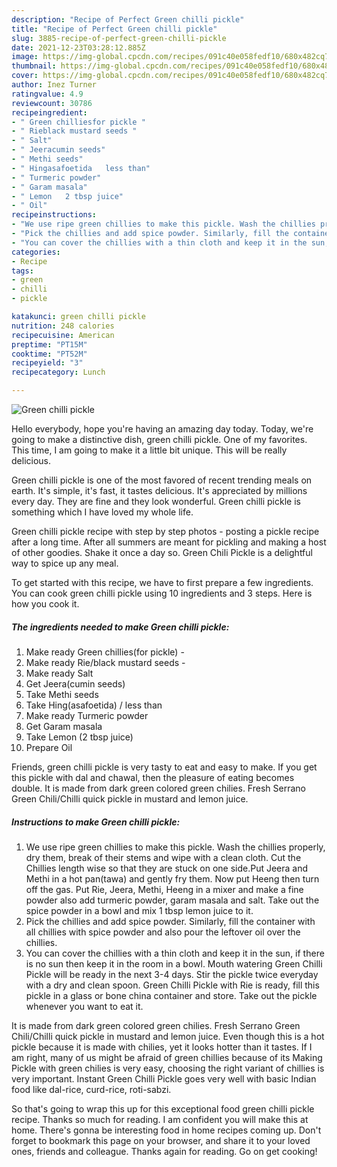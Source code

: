 ```yaml
---
description: "Recipe of Perfect Green chilli pickle"
title: "Recipe of Perfect Green chilli pickle"
slug: 3885-recipe-of-perfect-green-chilli-pickle
date: 2021-12-23T03:28:12.885Z
image: https://img-global.cpcdn.com/recipes/091c40e058fedf10/680x482cq70/green-chilli-pickle-recipe-main-photo.jpg
thumbnail: https://img-global.cpcdn.com/recipes/091c40e058fedf10/680x482cq70/green-chilli-pickle-recipe-main-photo.jpg
cover: https://img-global.cpcdn.com/recipes/091c40e058fedf10/680x482cq70/green-chilli-pickle-recipe-main-photo.jpg
author: Inez Turner
ratingvalue: 4.9
reviewcount: 30786
recipeingredient:
- " Green chilliesfor pickle "
- " Rieblack mustard seeds "
- " Salt"
- " Jeeracumin seeds"
- " Methi seeds"
- " Hingasafoetida   less than"
- " Turmeric powder"
- " Garam masala"
- " Lemon   2 tbsp juice"
- " Oil"
recipeinstructions:
- "We use ripe green chillies to make this pickle. Wash the chillies properly, dry them, break of their stems and wipe with a clean cloth. Cut the Chillies length wise so that they are stuck on one side.Put Jeera and Methi in a hot pan(tawa) and gently fry them. Now put Heeng then turn off the gas. Put Rie, Jeera, Methi, Heeng in a mixer and make a fine powder also add turmeric powder, garam masala and salt. Take out the spice powder in a bowl and mix 1 tbsp lemon juice to it."
- "Pick the chillies and add spice powder. Similarly, fill the container with all chillies with spice powder and also pour the leftover oil over the chillies."
- "You can cover the chillies with a thin cloth and keep it in the sun, if there is no sun then keep it in the room in a bowl. Mouth watering Green Chilli Pickle will be ready in the next 3-4 days. Stir the pickle twice everyday with a dry and clean spoon. Green Chilli Pickle with Rie is ready, fill this pickle in a glass or bone china container and store. Take out the pickle whenever you want to eat it."
categories:
- Recipe
tags:
- green
- chilli
- pickle

katakunci: green chilli pickle 
nutrition: 248 calories
recipecuisine: American
preptime: "PT15M"
cooktime: "PT52M"
recipeyield: "3"
recipecategory: Lunch

---
```



![Green chilli pickle](https://img-global.cpcdn.com/recipes/091c40e058fedf10/680x482cq70/green-chilli-pickle-recipe-main-photo.jpg)

Hello everybody, hope you're having an amazing day today. Today, we're going to make a distinctive dish, green chilli pickle. One of my favorites. This time, I am going to make it a little bit unique. This will be really delicious.

Green chilli pickle is one of the most favored of recent trending meals on earth. It's simple, it's fast, it tastes delicious. It's appreciated by millions every day. They are fine and they look wonderful. Green chilli pickle is something which I have loved my whole life.

Green chilli pickle recipe with step by step photos - posting a pickle recipe after a long time. After all summers are meant for pickling and making a host of other goodies. Shake it once a day so. Green Chili Pickle is a delightful way to spice up any meal.


To get started with this recipe, we have to first prepare a few ingredients. You can cook green chilli pickle using 10 ingredients and 3 steps. Here is how you cook it.

<!--inarticleads1-->

##### The ingredients needed to make Green chilli pickle:

1. Make ready  Green chillies(for pickle) -
1. Make ready  Rie/black mustard seeds -
1. Make ready  Salt
1. Get  Jeera(cumin seeds)
1. Take  Methi seeds
1. Take  Hing(asafoetida)  / less than
1. Make ready  Turmeric powder
1. Get  Garam masala
1. Take  Lemon   (2 tbsp juice)
1. Prepare  Oil


Friends, green chilli pickle is very tasty to eat and easy to make. If you get this pickle with dal and chawal, then the pleasure of eating becomes double. It is made from dark green colored green chilies. Fresh Serrano Green Chili/Chilli quick pickle in mustard and lemon juice. 

<!--inarticleads2-->

##### Instructions to make Green chilli pickle:

1. We use ripe green chillies to make this pickle. Wash the chillies properly, dry them, break of their stems and wipe with a clean cloth. Cut the Chillies length wise so that they are stuck on one side.Put Jeera and Methi in a hot pan(tawa) and gently fry them. Now put Heeng then turn off the gas. Put Rie, Jeera, Methi, Heeng in a mixer and make a fine powder also add turmeric powder, garam masala and salt. Take out the spice powder in a bowl and mix 1 tbsp lemon juice to it.
1. Pick the chillies and add spice powder. Similarly, fill the container with all chillies with spice powder and also pour the leftover oil over the chillies.
1. You can cover the chillies with a thin cloth and keep it in the sun, if there is no sun then keep it in the room in a bowl. Mouth watering Green Chilli Pickle will be ready in the next 3-4 days. Stir the pickle twice everyday with a dry and clean spoon. Green Chilli Pickle with Rie is ready, fill this pickle in a glass or bone china container and store. Take out the pickle whenever you want to eat it.


It is made from dark green colored green chilies. Fresh Serrano Green Chili/Chilli quick pickle in mustard and lemon juice. Even though this is a hot pickle because it is made with chilies, yet it looks hotter than it tastes. If I am right, many of us might be afraid of green chillies because of its Making Pickle with green chilies is very easy, choosing the right variant of chillies is very important. Instant Green Chilli Pickle goes very well with basic Indian food like dal-rice, curd-rice, roti-sabzi. 

So that's going to wrap this up for this exceptional food green chilli pickle recipe. Thanks so much for reading. I am confident you will make this at home. There's gonna be interesting food in home recipes coming up. Don't forget to bookmark this page on your browser, and share it to your loved ones, friends and colleague. Thanks again for reading. Go on get cooking!
